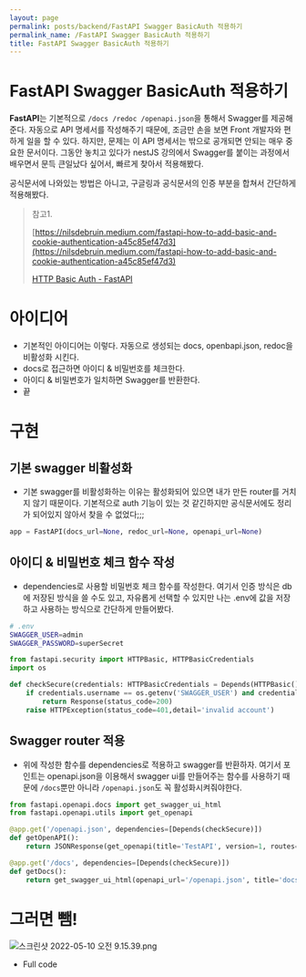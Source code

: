 ```yaml
---
layout: page
permalink: posts/backend/FastAPI Swagger BasicAuth 적용하기
permalink_name: /FastAPI Swagger BasicAuth 적용하기
title: FastAPI Swagger BasicAuth 적용하기
---
```

# FastAPI Swagger BasicAuth 적용하기

 **FastAPI**는 기본적으로 `/docs /redoc /openapi.json`을  통해서 Swagger를 제공해준다. 자동으로 API 명세서를 작성해주기 때문에, 조금만 손을 보면 Front 개발자와 편하게 일을 할 수 있다.
하지만, 문제는 이 API 명세서는 밖으로 공개되면 안되는 매우 중요한 문서이다. 그동안 놓치고 있다가 nestJS 강의에서 Swagger를 붙이는 과정에서 배우면서 문득 큰일났다 싶어서, 빠르게 찾아서 적용해봤다.

 공식문서에 나와있는 방법은 아니고, 구글링과 공식문서의 인증 부분을 합쳐서 간단하게 적용해봤다.

> 참고1.
> 
> 
> [https://nilsdebruin.medium.com/fastapi-how-to-add-basic-and-cookie-authentication-a45c85ef47d3](https://nilsdebruin.medium.com/fastapi-how-to-add-basic-and-cookie-authentication-a45c85ef47d3)
> 
> [HTTP Basic Auth - FastAPI](https://fastapi.tiangolo.com/advanced/security/http-basic-auth/)
> 

# 아이디어

- 기본적인 아이디어는 이렇다. 자동으로 생성되는 docs, openbapi.json, redoc을 비활성화 시킨다.
- docs로 접근하면 아이디 & 비밀번호를 체크한다.
- 아이디 & 비밀번호가 일치하면 Swagger를 반환한다.
- 끝

# 구현

## 기본 swagger 비활성화

- 기본 swagger를 비활성화하는 이유는 활성화되어 있으면 내가 만든 router를 거치지 않기 때문이다. 기본적으로 auth 기능이 있는 것 같긴하지만 공식문서에도 정리가 되어있지 않아서 찾을 수 없었다;;;

```python
app = FastAPI(docs_url=None, redoc_url=None, openapi_url=None)
```

## 아이디 & 비밀번호 체크 함수 작성

- dependencies로 사용할 비밀번호 체크 함수를 작성한다. 여기서 인증 방식은 db에 저장된 방식을 쓸 수도 있고, 자유롭게 선택할 수 있지만 나는 .env에 값을 저장하고 사용하는 방식으로 간단하게 만들어봤다.

```bash
# .env
SWAGGER_USER=admin
SWAGGER_PASSWORD=superSecret
```

```python
from fastapi.security import HTTPBasic, HTTPBasicCredentials
import os

def checkSecure(credentials: HTTPBasicCredentials = Depends(HTTPBasic())):
    if credentials.username == os.getenv('SWAGGER_USER') and credentials.password == os.getenv('SWAGGER_PASSWORD'):
        return Response(status_code=200)
    raise HTTPException(status_code=401,detail='invalid account')
```

## Swagger router 적용

- 위에 작성한 함수를 dependencies로 적용하고 swagger를 반환하자.
여기서 포인트는 openapi.json을 이용해서 swagger ui를 만들어주는 함수를 사용하기 때문에 `/docs`뿐만 아니라 `/openapi.json`도 꼭 활성화시켜줘야한다.

```python
from fastapi.openapi.docs import get_swagger_ui_html
from fastapi.openapi.utils import get_openapi

@app.get('/openapi.json', dependencies=[Depends(checkSecure)])
def getOpenAPI():
    return JSONResponse(get_openapi(title='TestAPI', version=1, routes=app.routes))

@app.get('/docs', dependencies=[Depends(checkSecure)])
def getDocs():
    return get_swagger_ui_html(openapi_url='/openapi.json', title='docs')
```

# 그러면 뺌!

![스크린샷 2022-05-10 오전 9.15.39.png](https://s3-us-west-2.amazonaws.com/secure.notion-static.com/90039b65-d9f8-43d9-86c8-90edcde8c671/스크린샷_2022-05-10_오전_9.15.39.png)

- Full code